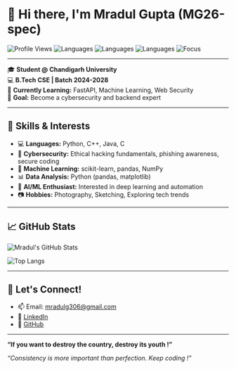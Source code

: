 # 👋 Hi there, I'm Mradul Gupta (MG26-spec)

![Profile Views](https://komarev.com/ghpvc/?username=MG26-spec&style=flat-square)
![Languages](https://img.shields.io/badge/Code-Python-blue?style=flat-square&logo=python)
![Languages](https://img.shields.io/badge/Code-C++-green?style=flat-square&logo=c%2B%2B)
![Languages](https://img.shields.io/badge/Code-Java-orange?style=flat-square&logo=java)
![Focus](https://img.shields.io/badge/Focus-Cybersecurity-red?style=flat-square&logo=security)

---

🎓 **Student @ Chandigarh University**  
💻 **B.Tech CSE | Batch 2024-2028**  
🌱 **Currently Learning:** FastAPI, Machine Learning, Web Security  
🚀 **Goal:** Become a cybersecurity and backend expert  

---

## 🧠 Skills & Interests

- 💻 **Languages:** Python, C++, Java, C    
- 🔐 **Cybersecurity:** Ethical hacking fundamentals, phishing awareness, secure coding  
- 🧠 **Machine Learning:** scikit-learn, pandas, NumPy  
- 📊 **Data Analysis:**  Python (pandas, matplotlib)  
- 🤖 **AI/ML Enthusiast:** Interested in deep learning and automation  
- 📷 **Hobbies:** Photography, Sketching, Exploring tech trends  

---


## 📈 GitHub Stats

![Mradul's GitHub Stats](https://github-readme-stats.vercel.app/api?username=MG26-spec&show_icons=true&theme=tokyonight)

![Top Langs](https://github-readme-stats.vercel.app/api/top-langs/?username=MG26-spec&layout=compact&theme=tokyonight)

---

## 🤝 Let's Connect!

- 📫 Email: mradulg306@gmail.com  
- 💼 [LinkedIn](https://www.linkedin.com/in/mradul-gupta-033438332/)  
- 🧠 [GitHub](https://github.com/MG26-spec)

---

__“If you want to destroy the country, destroy its youth !”__


_“Consistency is more important than perfection. Keep coding !”_





